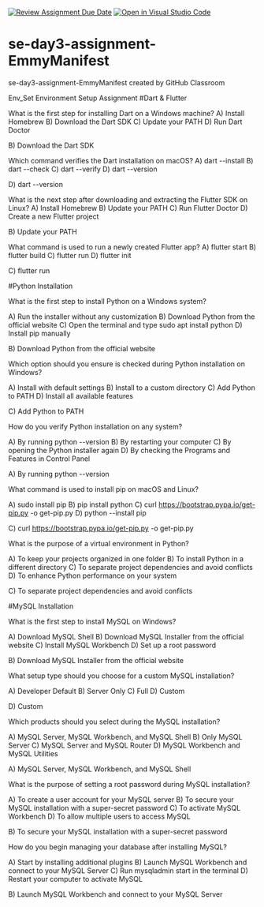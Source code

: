 [![Review Assignment Due Date](https://classroom.github.com/assets/deadline-readme-button-22041afd0340ce965d47ae6ef1cefeee28c7c493a6346c4f15d667ab976d596c.svg)](https://classroom.github.com/a/g7QA63Hz)
[![Open in Visual Studio Code](https://classroom.github.com/assets/open-in-vscode-2e0aaae1b6195c2367325f4f02e2d04e9abb55f0b24a779b69b11b9e10269abc.svg)](https://classroom.github.com/online_ide?assignment_repo_id=15591153&assignment_repo_type=AssignmentRepo)
# se-day3-assignment-EmmyManifest
se-day3-assignment-EmmyManifest created by GitHub Classroom

Env_Set
Environment Setup Assignment
#Dart & Flutter

What is the first step for installing Dart on a Windows machine?
A) Install Homebrew B) Download the Dart SDK C) Update your PATH D) Run Dart Doctor

B) Download the Dart SDK

Which command verifies the Dart installation on macOS?
A) dart --install B) dart --check C) dart --verify D) dart --version

D) dart --version

What is the next step after downloading and extracting the Flutter SDK on Linux?
A) Install Homebrew B) Update your PATH C) Run Flutter Doctor D) Create a new Flutter project

B) Update your PATH

What command is used to run a newly created Flutter app?
A) flutter start B) flutter build C) flutter run D) flutter init

C) flutter run

#Python Installation

What is the first step to install Python on a Windows system?

A) Run the installer without any customization B) Download Python from the official website C) Open the terminal and type sudo apt install python D) Install pip manually

B) Download Python from the official website

Which option should you ensure is checked during Python installation on Windows?

A) Install with default settings B) Install to a custom directory C) Add Python to PATH D) Install all available features

C) Add Python to PATH

How do you verify Python installation on any system?

A) By running python --version B) By restarting your computer C) By opening the Python installer again D) By checking the Programs and Features in Control Panel

A) By running python --version

What command is used to install pip on macOS and Linux?

A) sudo install pip B) pip install python C) curl https://bootstrap.pypa.io/get-pip.py -o get-pip.py D) python --install pip

C) curl https://bootstrap.pypa.io/get-pip.py -o get-pip.py

What is the purpose of a virtual environment in Python?

A) To keep your projects organized in one folder B) To install Python in a different directory C) To separate project dependencies and avoid conflicts D) To enhance Python performance on your system

C) To separate project dependencies and avoid conflicts

#MySQL Installation

What is the first step to install MySQL on Windows?

A) Download MySQL Shell B) Download MySQL Installer from the official website C) Install MySQL Workbench D) Set up a root password

B) Download MySQL Installer from the official website

What setup type should you choose for a custom MySQL installation?

A) Developer Default B) Server Only C) Full D) Custom

D) Custom

Which products should you select during the MySQL installation?

A) MySQL Server, MySQL Workbench, and MySQL Shell B) Only MySQL Server C) MySQL Server and MySQL Router D) MySQL Workbench and MySQL Utilities

A) MySQL Server, MySQL Workbench, and MySQL Shell

What is the purpose of setting a root password during MySQL installation?

A) To create a user account for your MySQL server B) To secure your MySQL installation with a super-secret password C) To activate MySQL Workbench D) To allow multiple users to access MySQL

B) To secure your MySQL installation with a super-secret password

How do you begin managing your database after installing MySQL?

A) Start by installing additional plugins B) Launch MySQL Workbench and connect to your MySQL Server C) Run mysqladmin start in the terminal D) Restart your computer to activate MySQL

B) Launch MySQL Workbench and connect to your MySQL Server

